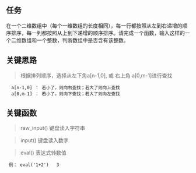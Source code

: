 ## 任务 ##
在一个二维数组中（每个一维数组的长度相同），每一行都按照从左到右递增的顺序排序，每一列都按照从上到下递增的顺序排序。请完成一个函数，输入这样的一个二维数组和一个整数，判断数组中是否含有该整数。


## 关键思路 ##

> 根据排列顺序，选择从左下角a[n-1,0], 或 右上角 a[0,m-1]进行查找

   
      a[n-1,0] ： 若小了，则向右查找；若大了则向上查找
      a[0,m-1] ： 若小了，则向下查找；若大了则向左查找
## 关键函数 ##
> raw_input() 键盘读入字符串


> input() 键盘读入数字

> eval() 表达式转数值
> 
     例： eval('1+2')   3
